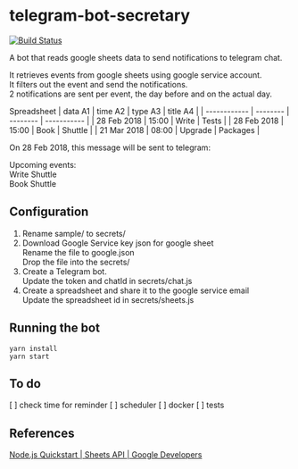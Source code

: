 # telegram-bot-secretary
[![Build Status](https://travis-ci.org/sohwendy/telegram-bot-secretary.svg?branch=master)](https://travis-ci.org/sohwendy/telegram-bot-secretary)  

A bot that reads google sheets data to send notifications to telegram chat.

It retrieves events from google sheets using google service account.  
It filters out the event and send the notifications.  
2 notifications are sent per event, the day before and on the actual day.

Spreadsheet
| data A1      | time A2  | type A3  | title A4    | 
| ------------ | -------- | -------- | ----------- | 
| 28 Feb 2018  | 15:00    | Write    | Tests       |
| 28 Feb 2018  | 15:00    | Book     | Shuttle     |
| 21 Mar 2018  | 08:00    | Upgrade  | Packages    |

On 28 Feb 2018, this message will be sent to telegram:

Upcoming events:  
Write Shuttle  
Book Shuttle  

## Configuration
1. Rename sample/ to secrets/
2. Download Google Service key json for google sheet  
Rename the file to google.json  
Drop the file into the secrets/ 
3. Create a Telegram bot.  
Update the token and chatId in secrets/chat.js
4. Create a spreadsheet and share it to the google service email  
Update the spreadsheet id in secrets/sheets.js

## Running the bot
```
yarn install
yarn start
```

## To do 
[ ] check time for reminder
[ ] scheduler
[ ] docker
[ ] tests

## References
[Node.js Quickstart | Sheets API | Google Developers ](https://developers.google.com/sheets/api/quickstart/nodejs)
